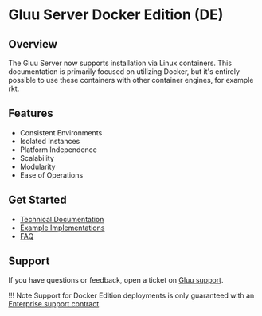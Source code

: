 # Gluu Server Docker Edition (DE)
## Overview
The Gluu Server now supports installation via Linux containers. This documentation is primarily focused on utilizing Docker, but it's entirely possible to use these containers with other container engines, for example rkt.

## Features
- Consistent Environments
- Isolated Instances
- Platform Independence
- Scalability
- Modularity
- Ease of Operations

## Get Started
- [Technical Documentation](./technical.md)
- [Example Implementations](./example.md)
- [FAQ](./faq.md)

## Support
If you have questions or feedback, open a ticket on [Gluu support](https://support.gluu.org/). 

!!! Note
    Support for Docker Edition deployments is only guaranteed with an [Enterprise support contract](https://gluu.org/pricing). 
